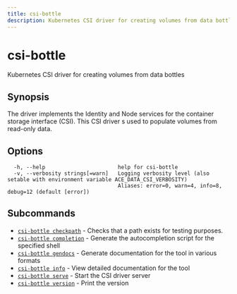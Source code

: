 ```yaml
---
title: csi-bottle
description: Kubernetes CSI driver for creating volumes from data bottles
---
```


<!--
This documentation is auto generated by a script.
Please do not edit this file directly.
-->

<!-- markdownlint-disable-next-line single-title -->
# csi-bottle

Kubernetes CSI driver for creating volumes from data bottles

## Synopsis

The driver implements the Identity and Node services for the container storage interface (CSI).
	This CSI driver s used to populate volumes from read-only data.

## Options

```plaintext
  -h, --help                       help for csi-bottle
  -v, --verbosity strings[=warn]   Logging verbosity level (also setable with environment variable ACE_DATA_CSI_VERBOSITY)
                                   Aliases: error=0, warn=4, info=8, debug=12 (default [error])
```

## Subcommands

- [`csi-bottle checkpath`](checkpath.md) - Checks that a path exists for testing purposes.
- [`csi-bottle completion`](completion/index.md) - Generate the autocompletion script for the specified shell
- [`csi-bottle gendocs`](gendocs/index.md) - Generate documentation for the tool in various formats
- [`csi-bottle info`](info/index.md) - View detailed documentation for the tool
- [`csi-bottle serve`](serve.md) - Start the CSI driver server
- [`csi-bottle version`](version.md) - Print the version
